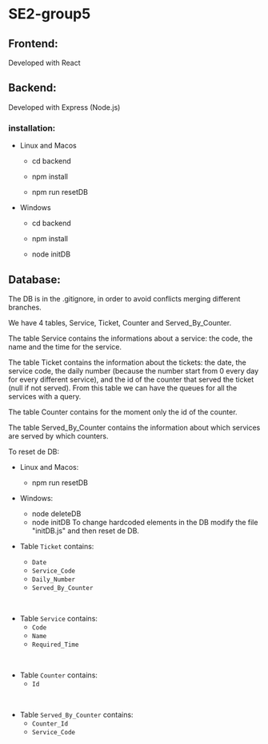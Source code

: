 # SE2-group5

## Frontend: 
Developed with React

## Backend:
Developed with Express (Node.js)

### installation:

- Linux and Macos

  - cd backend

  - npm install

  - npm run resetDB
  
- Windows

  - cd backend

  - npm install
  
  - node initDB


## Database:

The DB is in the .gitignore, in order to avoid conflicts merging different branches.


We have 4 tables, Service, Ticket, Counter and Served_By_Counter.

The table Service contains the informations about a service: the code, the name and the time for the service.

The table Ticket contains the information about the tickets: the date, the service code, the daily number (because the number start from 0 every day for every different service), and the id of the counter that served the ticket (null if not served). From this table we can have the queues for all the services with a query.

The table Counter contains for the moment only the id of the counter.

The table Served_By_Counter contains the information about which services are served by which counters.

To reset de DB:
- Linux and Macos:
  - npm run resetDB
- Windows:
  - node deleteDB
  - node initDB
To change hardcoded elements in the DB modify the file "initDB.js" and then reset de DB.


- Table `Ticket` contains:
  - `Date`
  - `Service_Code`
  - `Daily_Number`
  - `Served_By_Counter`

<br/>

- Table `Service` contains:
  - `Code`
  - `Name`
  - `Required_Time`
  
<br/>

- Table `Counter` contains:
  - `Id`

<br/>

- Table `Served_By_Counter` contains:
  - `Counter_Id`
  - `Service_Code`



